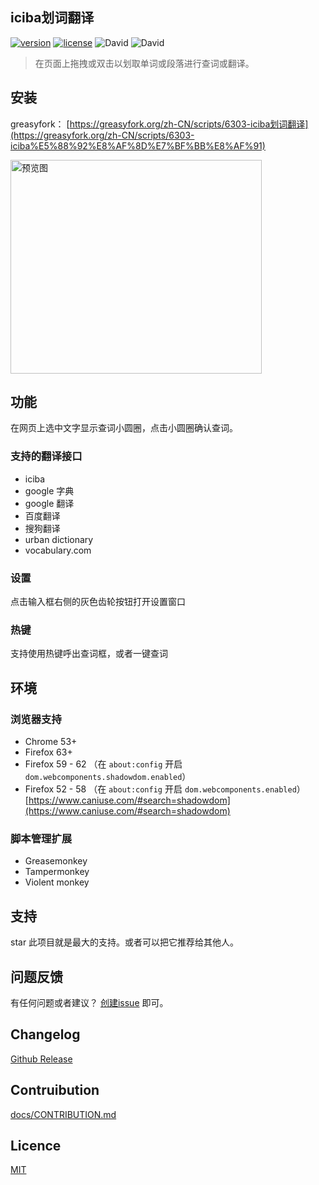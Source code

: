 ## iciba划词翻译

[![version](https://img.shields.io/github/package-json/v/Firefox-Pro-Coding/iciba-translate-userscript.svg?style=flat-square)](https://greasyfork.org/zh-CN/scripts/6303-iciba)
[![license](https://img.shields.io/badge/license-MIT-green.svg?longCache=true&style=flat-square)](LICENSE)
![David](https://img.shields.io/david/Firefox-Pro-Coding/iciba-translate-userscript.svg?style=flat-square)
![David](https://img.shields.io/david/dev/Firefox-Pro-Coding/iciba-translate-userscript.svg?style=flat-square)

> 在页面上拖拽或双击以划取单词或段落进行查词或翻译。

## 安装
greasyfork： [https://greasyfork.org/zh-CN/scripts/6303-iciba划词翻译](https://greasyfork.org/zh-CN/scripts/6303-iciba%E5%88%92%E8%AF%8D%E7%BF%BB%E8%AF%91)

<img height="342" width="402" title="预览图" src="https://user-images.githubusercontent.com/2271900/59867539-06965f00-93c1-11e9-9754-dec7333ba036.gif" />

## 功能
在网页上选中文字显示查词小圆圈，点击小圆圈确认查词。

### 支持的翻译接口
- iciba
- google 字典
- google 翻译
- 百度翻译
- 搜狗翻译
- urban dictionary
- vocabulary.com

### 设置
点击输入框右侧的灰色齿轮按钮打开设置窗口

### 热键
支持使用热键呼出查词框，或者一键查词

## 环境
### 浏览器支持
- Chrome 53+
- Firefox 63+
- Firefox 59 - 62 （在 `about:config` 开启 `dom.webcomponents.shadowdom.enabled`）
- Firefox 52 - 58 （在 `about:config` 开启 `dom.webcomponents.enabled`）
  [https://www.caniuse.com/#search=shadowdom](https://www.caniuse.com/#search=shadowdom)

### 脚本管理扩展
- Greasemonkey
- Tampermonkey
- Violent monkey

## 支持
star 此项目就是最大的支持。或者可以把它推荐给其他人。

## 问题反馈
有任何问题或者建议？
[创建issue](https://github.com/Firefox-Pro-Coding/iciba-translate-userscript/issues)
即可。

## Changelog
[Github Release](https://github.com/Firefox-Pro-Coding/iciba-translate-userscript/releases)

## Contruibution
[docs/CONTRIBUTION.md](docs/CONTRIBUTING.md)

## Licence
[MIT](LICENSE)
